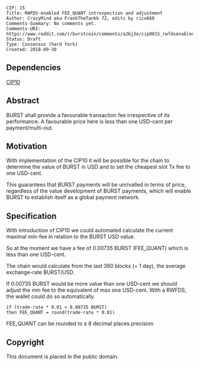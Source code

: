     CIP: 15
    Title: RWFDS-enabled FEE_QUANT introspection and adjustment
    Author: CrazyMind aka FrankTheTankk 72, edits by rico666
    Comments-Summary: No comments yet.
    Comments-URI: https://www.reddit.com/r/burstcoin/comments/a2bj3e/cip0015_rwfdsenabled_fee_quant_introspection_and/
    Status: Draft
    Type: Consensus (hard fork)
    Created: 2018-09-30

## Dependencies

[CIP10](cip-0010.md)

## Abstract

BURST shall provide a favourable transaction fee irrespective of its
performance.  A favourable price here is less than one USD-cent per
payment/multi-out.

## Motivation

With implementation of the CIP10 it will be possible for the chain to
determine the value of BURST in USD and to set the cheapest slot Tx
fee to one USD-cent.

This guarantees that BURST payments will be unrivalled in terms of
price, regardless of the value development of BURST payments, which
will enable BURST to establish itself as a global payment network.

## Specification

With introduction of CIP10 we could automated calculate the current
maximal min-fee in relation to the BURST USD value.

So at the moment we have a fee of 0.00735 BURST (FEE_QUANT) which is
less than one USD-cent.

The chain would calculate from the last 360 blocks (= 1 day), the
average exchange-rate BURST/USD.

If 0.00735 BURST would be more value than one USD-cent we should
adjust the min fee to the equivalent of max one USD-cent. With a
RWFDS, the wallet could do so automatically.

    if (trade-rate * 0.01 < 0.00735 BURST)
    then FEE_QUANT = round(trade-rate * 0.01)

FEE_QUANT can be rounded to a 8 decimal places precision

## Copyright

This document is placed in the public domain.
